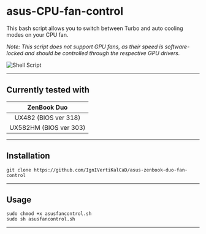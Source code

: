 # asus-CPU-fan-control

This bash script allows you to switch between Turbo and auto cooling modes on your CPU fan.

*Note: This script does not support GPU fans, as their speed is software-locked and should be controlled through the respective GPU drivers.*

![Shell Script](https://img.shields.io/badge/shell_script-%23121011.svg?style=for-the-badge&logo=gnu-bash&logoColor=white)

____

## Currently tested with

|  ZenBook Duo |
|:--------:|
| UX482 (BIOS ver 318)   |
| UX582HM (BIOS ver 303) |

____

## Installation

```
git clone https://github.com/IgnIVertiKalCaD/asus-zenbook-duo-fan-control 

```
____

## Usage

```
sudo chmod +x asusfancontrol.sh
sudo sh asusfancontrol.sh

```

____
